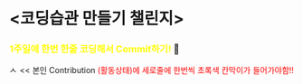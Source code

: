 # <코딩습관 만들기 챌린지>

### <span style="color:yellow">1주일에 한번 한줄 코딩해서 Commit하기!</span> 💫


<img width="14" alt="스크린샷 2022-03-13 오후 5 39 34" src="https://user-images.githubusercontent.com/92626903/158051851-aa8f362b-116d-41cf-8644-7d597176e1b4.png">   << 본인 Contribution <span style="color:red">(활동상태)에 세로줄에 한번씩 초록색 칸막이가 들어가야함!!</span>

